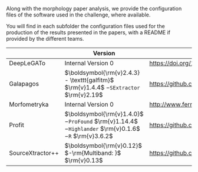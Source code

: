 Along with the morphology paper analysis, we provide the configuration files of the software used in the challenge, where available.

You will find in each subfolder the configuration files used for the production of the results presented in the papers, with a README if provided by the different teams. 

|  	| Version 	| References 	|
|---	|---	|---	|
| DeepLeGATo 	| Internal Version 0 	|  https://doi.org/10.1093/mnras/stx3186	|
| Galapagos 	| $\boldsymbol{\rm{v}2.4.3}  - \texttt{galfitm}$  $\rm{v}1.4.4$  $- \texttt{SExtractor}$  $\rm{v}2.19$ 	| https://github.com/MegaMorph/galapagos 	|
| Morfometryka 	| Internal Version 0 	| http://www.ferrari.pro.br/home/research/morfometryka/ 	|
| Profit 	| $\boldsymbol{\rm{v}1.4.0}$  $- \texttt{ProFound}$  $\rm{v}1.14.4$	$- \texttt{Highlander}$  $\rm{v}0.1.6$ $- \texttt{R}$  $\rm{v}3.6.2$| https://github.com/asgr/ProFound 	|
| SourceXtractor++ 	| $\boldsymbol{\rm{v}0.12}$ $-\rm{Multiband: }$ $\rm{v}0.13$ 	| https://github.com/astrorama/SourceXtractorPlusPlus 	|
